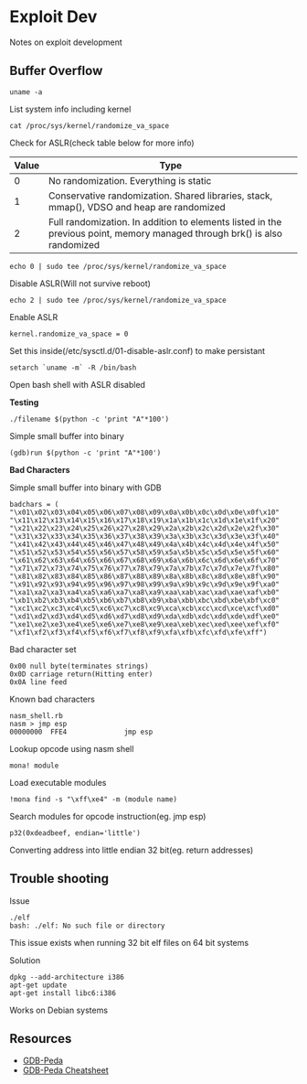 # Exploit Dev
Notes on exploit development

## Buffer Overflow

```uname -a```

List system info including kernel

```cat /proc/sys/kernel/randomize_va_space```

Check for ASLR(check table below for more info)

| Value | Type |
|-------|-------------|
| 0  | No randomization. Everything is static |
| 1  | Conservative randomization. Shared libraries, stack, mmap(), VDSO and heap are randomized |
| 2  | Full randomization. In addition to elements listed in the previous point, memory managed through brk() is also randomized |


```echo 0 | sudo tee /proc/sys/kernel/randomize_va_space```

Disable ASLR(Will not survive reboot)

```echo 2 | sudo tee /proc/sys/kernel/randomize_va_space```

Enable ASLR

```kernel.randomize_va_space = 0```

Set this inside(/etc/sysctl.d/01-disable-aslr.conf) to make persistant

```setarch `uname -m` -R /bin/bash```

Open bash shell with ASLR disabled

**Testing**

```./filename $(python -c 'print "A"*100')```

Simple small buffer into binary

```(gdb)run $(python -c 'print "A"*100')```

**Bad Characters**

Simple small buffer into binary with GDB

```
badchars = (
"\x01\x02\x03\x04\x05\x06\x07\x08\x09\x0a\x0b\x0c\x0d\x0e\x0f\x10"
"\x11\x12\x13\x14\x15\x16\x17\x18\x19\x1a\x1b\x1c\x1d\x1e\x1f\x20"
"\x21\x22\x23\x24\x25\x26\x27\x28\x29\x2a\x2b\x2c\x2d\x2e\x2f\x30"
"\x31\x32\x33\x34\x35\x36\x37\x38\x39\x3a\x3b\x3c\x3d\x3e\x3f\x40"
"\x41\x42\x43\x44\x45\x46\x47\x48\x49\x4a\x4b\x4c\x4d\x4e\x4f\x50"
"\x51\x52\x53\x54\x55\x56\x57\x58\x59\x5a\x5b\x5c\x5d\x5e\x5f\x60"
"\x61\x62\x63\x64\x65\x66\x67\x68\x69\x6a\x6b\x6c\x6d\x6e\x6f\x70"
"\x71\x72\x73\x74\x75\x76\x77\x78\x79\x7a\x7b\x7c\x7d\x7e\x7f\x80"
"\x81\x82\x83\x84\x85\x86\x87\x88\x89\x8a\x8b\x8c\x8d\x8e\x8f\x90"
"\x91\x92\x93\x94\x95\x96\x97\x98\x99\x9a\x9b\x9c\x9d\x9e\x9f\xa0"
"\xa1\xa2\xa3\xa4\xa5\xa6\xa7\xa8\xa9\xaa\xab\xac\xad\xae\xaf\xb0"
"\xb1\xb2\xb3\xb4\xb5\xb6\xb7\xb8\xb9\xba\xbb\xbc\xbd\xbe\xbf\xc0"
"\xc1\xc2\xc3\xc4\xc5\xc6\xc7\xc8\xc9\xca\xcb\xcc\xcd\xce\xcf\xd0"
"\xd1\xd2\xd3\xd4\xd5\xd6\xd7\xd8\xd9\xda\xdb\xdc\xdd\xde\xdf\xe0"
"\xe1\xe2\xe3\xe4\xe5\xe6\xe7\xe8\xe9\xea\xeb\xec\xed\xee\xef\xf0"
"\xf1\xf2\xf3\xf4\xf5\xf6\xf7\xf8\xf9\xfa\xfb\xfc\xfd\xfe\xff")

```

Bad character set

```
0x00 null byte(terminates strings)
0x0D carriage return(Hitting enter)
0x0A line feed
```
Known bad characters

```
nasm_shell.rb
nasm > jmp esp
00000000  FFE4              jmp esp
```

Lookup opcode using nasm shell

```mona! module```

Load executable modules

```!mona find -s "\xff\xe4" -m (module name)```

Search modules for opcode instruction(eg. jmp esp)

```p32(0xdeadbeef, endian='little')```

Converting address into little endian 32 bit(eg. return addresses)

## Trouble shooting

Issue
```
./elf
bash: ./elf: No such file or directory
```
This issue exists when running 32 bit elf files on 64 bit systems

Solution
```
dpkg --add-architecture i386 
apt-get update
apt-get install libc6:i386
```

Works on Debian systems

## Resources

* [GDB-Peda](https://github.com/longld/peda)
* [GDB-Peda Cheatsheet](https://github.com/ebtaleb/peda_cheatsheet/blob/master/peda.md)
